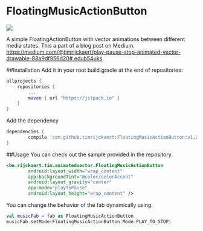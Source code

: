 # FloatingMusicActionButton 
[![](https://jitpack.io/v/timrijckaert/FloatingMusicActionButton.svg)](https://jitpack.io/#timrijckaert/FloatingMusicActionButton)

A simple FloatingActionButton with vector animations between different media states.
This a part of a blog post on Medium.
https://medium.com/@timrijckaert/play-pause-stop-animated-vector-drawable-88a9df956d20#.edub54uks

##Installation
Add it in your root build.gradle at the end of repositories:

```gradle
allprojects {
    repositories {
        ...
        maven { url "https://jitpack.io" }
    }
}
```

Add the dependency

```gradle
dependencies {
        compile 'com.github.timrijckaert:FloatingMusicActionButton:v1.0'
}
```

##Usage
You can check out the sample provided in the repository.

```xml
<be.rijckaert.tim.animatedvector.FloatingMusicActionButton
        android:layout_width="wrap_content"
        app:backgroundTint="@color/colorAccent"
        android:layout_gravity="center"
        app:mode="playToPause"
        android:layout_height="wrap_content" />
```

You can change the behavior of the fab dynamically using.

```kotlin
val musicFab = fab as FloatingMusicActionButton
musicFab.setMode(FloatingMusicActionButton.Mode.PLAY_TO_STOP)
```